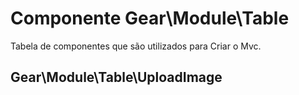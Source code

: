 # Componente Gear\Module\Table


Tabela de componentes que são utilizados para Criar o Mvc.



## Gear\Module\Table\UploadImage
